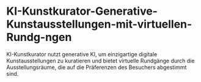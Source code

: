 # KI-Kunstkurator-Generative-Kunstausstellungen-mit-virtuellen-Rundg-ngen
KI-Kunstkurator nutzt generative KI, um einzigartige digitale Kunstausstellungen zu kuratieren und bietet virtuelle Rundgänge durch die Ausstellungsräume, die auf die Präferenzen des Besuchers abgestimmt sind.
